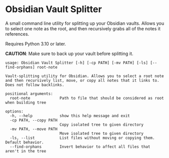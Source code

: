 # Obsidian Vault Splitter

A small command line utility for splitting up your Obsidian vaults. Allows you to select one note as the root, and then recursively grabs all of the notes it references.

Requires Python 3.10 or later.

**CAUTION**: Make sure to back up your vault before splitting it.

```
usage: Obsidian Vault Splitter [-h] [-cp PATH] [-mv PATH] [-ls] [--find-orphans] root-note

Vault-splitting utility for Obsidian. Allows you to select a root note and then recursively list, move, or copy all notes that it links to. Does not follow backlinks.

positional arguments:
  root-note             Path to file that should be considered as root when building tree

options:
  -h, --help            show this help message and exit
  -cp PATH, --copy PATH
                        Copy isolated tree to given directory
  -mv PATH, --move PATH
                        Move isolated tree to given directory
  -ls, --list           List files without moving or copying them. Default behavior.
  --find-orphans        Invert behavior to affect all files that aren't in the tree
```
